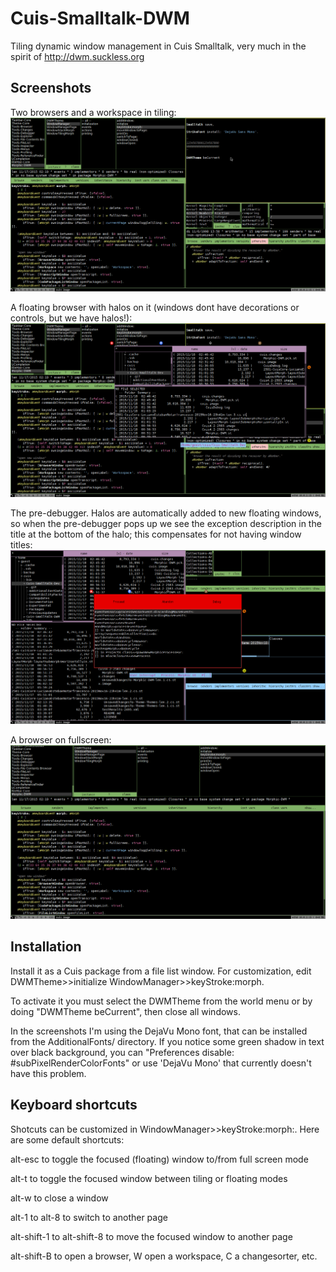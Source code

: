 # Cuis-Smalltalk-DWM
Tiling dynamic window management in Cuis Smalltalk, very much in the spirit of http://dwm.suckless.org

## Screenshots

Two browsers and a workspace in tiling:
![alt tag](https://raw.githubusercontent.com/len/Cuis-Smalltalk-DWM/master/screenshots/dwm-0.png)

A floating browser with halos on it (windows dont have decorations or controls, but we have halos!):
![alt tag](https://raw.githubusercontent.com/len/Cuis-Smalltalk-DWM/master/screenshots/dwm-1.png)

The pre-debugger. Halos are automatically added to new floating windows, so when the pre-debugger pops up we see the exception description in the title at the bottom of the halo; this compensates for not having window titles:
![alt tag](https://raw.githubusercontent.com/len/Cuis-Smalltalk-DWM/master/screenshots/dwm-2.png)

A browser on fullscreen:
![alt tag](https://raw.githubusercontent.com/len/Cuis-Smalltalk-DWM/master/screenshots/dwm-3.png)

## Installation

Install it as a Cuis package from a file list window. For customization, edit DWMTheme>>initialize WindowManager>>keyStroke:morph.

To activate it you must select the DWMTheme from the world menu or by doing "DWMTheme beCurrent", then close all windows.

In the screenshots I'm using the DejaVu Mono font, that can be installed from the AdditionalFonts/ directory. If you notice some green shadow in text over black background, you can "Preferences disable: #subPixelRenderColorFonts" or use 'DejaVu Mono' that currently doesn't have this problem.

## Keyboard shortcuts

Shotcuts can be customized in WindowManager>>keyStroke:morph:. Here are some default shortcuts:

alt-esc to toggle the focused (floating) window to/from full screen mode

alt-t to toggle the focused window between tiling or floating modes

alt-w to close a window

alt-1 to alt-8 to switch to another page

alt-shift-1 to alt-shift-8 to move the focused window to another page

alt-shift-B to open a browser, W open a workspace, C a changesorter, etc.
